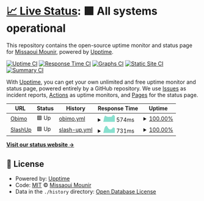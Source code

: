 # [📈 Live Status](https://blastillroid.github.io/slashuptime): <!--live status--> **🟩 All systems operational**

This repository contains the open-source uptime monitor and status page for [Missaoui Mounir](https://blastillroid.github.io/slashuptime), powered by [Upptime](https://github.com/upptime/upptime).

[![Uptime CI](https://github.com/blastillroid/slashuptime/workflows/Uptime%20CI/badge.svg)](https://github.com/blastillroid/slashuptime/actions?query=workflow%3A%22Uptime+CI%22)
[![Response Time CI](https://github.com/blastillroid/slashuptime/workflows/Response%20Time%20CI/badge.svg)](https://github.com/blastillroid/slashuptime/actions?query=workflow%3A%22Response+Time+CI%22)
[![Graphs CI](https://github.com/blastillroid/slashuptime/workflows/Graphs%20CI/badge.svg)](https://github.com/blastillroid/slashuptime/actions?query=workflow%3A%22Graphs+CI%22)
[![Static Site CI](https://github.com/blastillroid/slashuptime/workflows/Static%20Site%20CI/badge.svg)](https://github.com/blastillroid/slashuptime/actions?query=workflow%3A%22Static+Site+CI%22)
[![Summary CI](https://github.com/blastillroid/slashuptime/workflows/Summary%20CI/badge.svg)](https://github.com/blastillroid/slashuptime/actions?query=workflow%3A%22Summary+CI%22)

With [Upptime](https://upptime.js.org), you can get your own unlimited and free uptime monitor and status page, powered entirely by a GitHub repository. We use [Issues](https://github.com/blastillroid/slashuptime/issues) as incident reports, [Actions](https://github.com/blastillroid/slashuptime/actions) as uptime monitors, and [Pages](https://blastillroid.github.io/slashuptime) for the status page.

<!--start: status pages-->
<!-- This summary is generated by Upptime (https://github.com/upptime/upptime) -->
<!-- Do not edit this manually, your changes will be overwritten -->
<!-- prettier-ignore -->
| URL | Status | History | Response Time | Uptime |
| --- | ------ | ------- | ------------- | ------ |
| <img alt="" src="https://icons.duckduckgo.com/ip3/obimo.io.ico" height="13"> [Obimo](https://obimo.io) | 🟩 Up | [obimo.yml](https://github.com/BlastillROID/slashuptime/commits/HEAD/history/obimo.yml) | <details><summary><img alt="Response time graph" src="./graphs/obimo/response-time-week.png" height="20"> 574ms</summary><br><a href="https://upptime.slashup.studio/history/obimo"><img alt="Response time 751" src="https://img.shields.io/endpoint?url=https%3A%2F%2Fraw.githubusercontent.com%2FBlastillROID%2Fslashuptime%2FHEAD%2Fapi%2Fobimo%2Fresponse-time.json"></a><br><a href="https://upptime.slashup.studio/history/obimo"><img alt="24-hour response time 652" src="https://img.shields.io/endpoint?url=https%3A%2F%2Fraw.githubusercontent.com%2FBlastillROID%2Fslashuptime%2FHEAD%2Fapi%2Fobimo%2Fresponse-time-day.json"></a><br><a href="https://upptime.slashup.studio/history/obimo"><img alt="7-day response time 574" src="https://img.shields.io/endpoint?url=https%3A%2F%2Fraw.githubusercontent.com%2FBlastillROID%2Fslashuptime%2FHEAD%2Fapi%2Fobimo%2Fresponse-time-week.json"></a><br><a href="https://upptime.slashup.studio/history/obimo"><img alt="30-day response time 612" src="https://img.shields.io/endpoint?url=https%3A%2F%2Fraw.githubusercontent.com%2FBlastillROID%2Fslashuptime%2FHEAD%2Fapi%2Fobimo%2Fresponse-time-month.json"></a><br><a href="https://upptime.slashup.studio/history/obimo"><img alt="1-year response time 860" src="https://img.shields.io/endpoint?url=https%3A%2F%2Fraw.githubusercontent.com%2FBlastillROID%2Fslashuptime%2FHEAD%2Fapi%2Fobimo%2Fresponse-time-year.json"></a></details> | <details><summary><a href="https://upptime.slashup.studio/history/obimo">100.00%</a></summary><a href="https://upptime.slashup.studio/history/obimo"><img alt="All-time uptime 99.95%" src="https://img.shields.io/endpoint?url=https%3A%2F%2Fraw.githubusercontent.com%2FBlastillROID%2Fslashuptime%2FHEAD%2Fapi%2Fobimo%2Fuptime.json"></a><br><a href="https://upptime.slashup.studio/history/obimo"><img alt="24-hour uptime 100.00%" src="https://img.shields.io/endpoint?url=https%3A%2F%2Fraw.githubusercontent.com%2FBlastillROID%2Fslashuptime%2FHEAD%2Fapi%2Fobimo%2Fuptime-day.json"></a><br><a href="https://upptime.slashup.studio/history/obimo"><img alt="7-day uptime 100.00%" src="https://img.shields.io/endpoint?url=https%3A%2F%2Fraw.githubusercontent.com%2FBlastillROID%2Fslashuptime%2FHEAD%2Fapi%2Fobimo%2Fuptime-week.json"></a><br><a href="https://upptime.slashup.studio/history/obimo"><img alt="30-day uptime 99.81%" src="https://img.shields.io/endpoint?url=https%3A%2F%2Fraw.githubusercontent.com%2FBlastillROID%2Fslashuptime%2FHEAD%2Fapi%2Fobimo%2Fuptime-month.json"></a><br><a href="https://upptime.slashup.studio/history/obimo"><img alt="1-year uptime 99.93%" src="https://img.shields.io/endpoint?url=https%3A%2F%2Fraw.githubusercontent.com%2FBlastillROID%2Fslashuptime%2FHEAD%2Fapi%2Fobimo%2Fuptime-year.json"></a></details>
| <img alt="" src="https://icons.duckduckgo.com/ip3/slashup.studio.ico" height="13"> [SlashUp](https://slashup.studio) | 🟩 Up | [slash-up.yml](https://github.com/BlastillROID/slashuptime/commits/HEAD/history/slash-up.yml) | <details><summary><img alt="Response time graph" src="./graphs/slash-up/response-time-week.png" height="20"> 731ms</summary><br><a href="https://upptime.slashup.studio/history/slash-up"><img alt="Response time 658" src="https://img.shields.io/endpoint?url=https%3A%2F%2Fraw.githubusercontent.com%2FBlastillROID%2Fslashuptime%2FHEAD%2Fapi%2Fslash-up%2Fresponse-time.json"></a><br><a href="https://upptime.slashup.studio/history/slash-up"><img alt="24-hour response time 703" src="https://img.shields.io/endpoint?url=https%3A%2F%2Fraw.githubusercontent.com%2FBlastillROID%2Fslashuptime%2FHEAD%2Fapi%2Fslash-up%2Fresponse-time-day.json"></a><br><a href="https://upptime.slashup.studio/history/slash-up"><img alt="7-day response time 731" src="https://img.shields.io/endpoint?url=https%3A%2F%2Fraw.githubusercontent.com%2FBlastillROID%2Fslashuptime%2FHEAD%2Fapi%2Fslash-up%2Fresponse-time-week.json"></a><br><a href="https://upptime.slashup.studio/history/slash-up"><img alt="30-day response time 744" src="https://img.shields.io/endpoint?url=https%3A%2F%2Fraw.githubusercontent.com%2FBlastillROID%2Fslashuptime%2FHEAD%2Fapi%2Fslash-up%2Fresponse-time-month.json"></a><br><a href="https://upptime.slashup.studio/history/slash-up"><img alt="1-year response time 664" src="https://img.shields.io/endpoint?url=https%3A%2F%2Fraw.githubusercontent.com%2FBlastillROID%2Fslashuptime%2FHEAD%2Fapi%2Fslash-up%2Fresponse-time-year.json"></a></details> | <details><summary><a href="https://upptime.slashup.studio/history/slash-up">100.00%</a></summary><a href="https://upptime.slashup.studio/history/slash-up"><img alt="All-time uptime 99.89%" src="https://img.shields.io/endpoint?url=https%3A%2F%2Fraw.githubusercontent.com%2FBlastillROID%2Fslashuptime%2FHEAD%2Fapi%2Fslash-up%2Fuptime.json"></a><br><a href="https://upptime.slashup.studio/history/slash-up"><img alt="24-hour uptime 100.00%" src="https://img.shields.io/endpoint?url=https%3A%2F%2Fraw.githubusercontent.com%2FBlastillROID%2Fslashuptime%2FHEAD%2Fapi%2Fslash-up%2Fuptime-day.json"></a><br><a href="https://upptime.slashup.studio/history/slash-up"><img alt="7-day uptime 100.00%" src="https://img.shields.io/endpoint?url=https%3A%2F%2Fraw.githubusercontent.com%2FBlastillROID%2Fslashuptime%2FHEAD%2Fapi%2Fslash-up%2Fuptime-week.json"></a><br><a href="https://upptime.slashup.studio/history/slash-up"><img alt="30-day uptime 100.00%" src="https://img.shields.io/endpoint?url=https%3A%2F%2Fraw.githubusercontent.com%2FBlastillROID%2Fslashuptime%2FHEAD%2Fapi%2Fslash-up%2Fuptime-month.json"></a><br><a href="https://upptime.slashup.studio/history/slash-up"><img alt="1-year uptime 99.97%" src="https://img.shields.io/endpoint?url=https%3A%2F%2Fraw.githubusercontent.com%2FBlastillROID%2Fslashuptime%2FHEAD%2Fapi%2Fslash-up%2Fuptime-year.json"></a></details>

<!--end: status pages-->

[**Visit our status website →**](https://blastillroid.github.io/slashuptime)

## 📄 License

- Powered by: [Upptime](https://github.com/upptime/upptime)
- Code: [MIT](./LICENSE) © [Missaoui Mounir](https://blastillroid.github.io/slashuptime)
- Data in the `./history` directory: [Open Database License](https://opendatacommons.org/licenses/odbl/1-0/)
